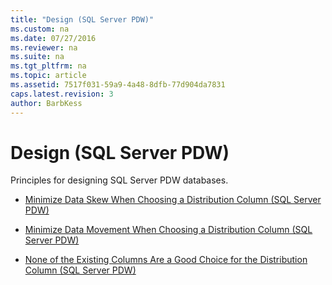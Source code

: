 ```yaml
---
title: "Design (SQL Server PDW)"
ms.custom: na
ms.date: 07/27/2016
ms.reviewer: na
ms.suite: na
ms.tgt_pltfrm: na
ms.topic: article
ms.assetid: 7517f031-59a9-4a48-8dfb-77d904da7831
caps.latest.revision: 3
author: BarbKess
---
```

# Design (SQL Server PDW)
Principles for designing SQL Server PDW databases.  
  
-   [Minimize Data Skew When Choosing a Distribution Column &#40;SQL Server PDW&#41;](../../mpp/sqlpdw/minimize-data-skew-when-choosing-a-distribution-column-sql-server-pdw.md)  
  
-   [Minimize Data Movement When Choosing a Distribution Column &#40;SQL Server PDW&#41;](../../mpp/sqlpdw/minimize-data-movement-when-choosing-a-distribution-column-sql-server-pdw.md)  
  
-   [None of the Existing Columns Are a Good Choice for the Distribution Column &#40;SQL Server PDW&#41;](../../mpp/sqlpdw/none-of-the-existing-columns-are-a-good-choice-for-the-distribution-column-sql-server-pdw.md)  
  
